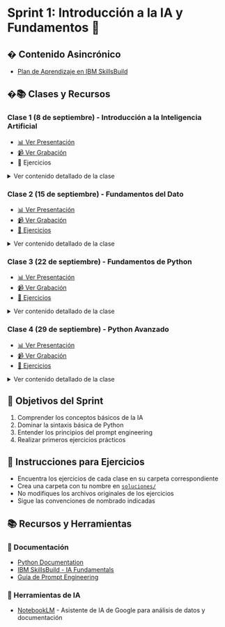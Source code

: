 # Sprint 1: Introducción a la IA y Fundamentos 🚀

## � Contenido Asincrónico
- [Plan de Aprendizaje en IBM SkillsBuild](https://skills.yourlearning.ibm.com/activity/PLAN-CEFBAF1DFC73)

## �📚 Clases y Recursos

### Clase 1 (8 de septiembre) - Introducción a la Inteligencia Artificial
- [📊 Ver Presentación](https://docs.google.com/presentation/d/1Xw4tjA19CbZhB-rHn4Lz6ZVvTUny693F/edit?usp=drive_link&ouid=116294848281204676349&rtpof=true&sd=true)
- [📹 Ver Grabación](https://drive.google.com/drive/folders/1POicXTZHnToTh0nQlSXFnSSDoxVVaEDN?usp=drive_link)
- 📝 Ejercicios
<details>
<summary>Ver contenido detallado de la clase</summary>

- Qué es la Inteligencia Artificial
- Cómo funciona
- Historia y usos
- Ramas de la IA
- Tipos de IA
- Roles emergentes
- Consideraciones éticas
- Tendencias recientes
</details>

### Clase 2 (15 de septiembre) - Fundamentos del Dato
- [📊 Ver Presentación](https://docs.google.com/presentation/d/1ocdOpCVwav-7px-Za4KQPBltZfhJk3I2/edit?usp=drive_link&ouid=116294848281204676349&rtpof=true&sd=true)
- [📹 Ver Grabación](https://drive.google.com/drive/folders/1xQV6ruFWgP9cXcCPvZLcwMtqKWLvvgNc?usp=drive_link)
- [📝 Ejercicios](./ejercicios/clase2)
<details>
<summary>Ver contenido detallado de la clase</summary>

- Fundamentos del dato
- Dato, información e insight
- Tipos de datos y escalas de medida
- Estructuras: registros y campos
- Pensamiento computacional
- Secuencias, condiciones y bucles
- Descomposición de problemas
- Pseudocódigo y diagramas de flujo
</details>

### Clase 3 (22 de septiembre) - Fundamentos de Python
- [📊 Ver Presentación](https://docs.google.com/presentation/d/1ayD8rPElciO0qKcUSzJQoWqutNQXajhX/edit?usp=drive_link&ouid=116294848281204676349&rtpof=true&sd=true)
- [📹 Ver Grabación](https://drive.google.com/drive/folders/1K5nQKC4BKxcwJw3GDzTAYXADrlK0Nmku?usp=drive_link)
- [📝 Ejercicios](./ejercicios/clase3)
<details>
<summary>Ver contenido detallado de la clase</summary>

- Preparación del entorno
- Variables, tipos de datos y operadores
- Colecciones (listas, tuplas, diccionarios)
- Estructuras de control
- Funciones
- Introducción a NumPy
</details>

### Clase 4 (29 de septiembre) - Python Avanzado
- [📊 Ver Presentación](https://docs.google.com/presentation/d/1CJV8pqj02WjuF2Kc5U_qJhin6JejjdR1/edit?usp=drive_link&ouid=116294848281204676349&rtpof=true&sd=true)
- [📹 Ver Grabación](https://drive.google.com/drive/folders/1Cb5U8RUAhvVowARWuL8dNWhMS1sXoz1t?usp=drive_link)
- [📝 Ejercicios](./ejercicios/clase4)
<details>
<summary>Ver contenido detallado de la clase</summary>

- Continuación de fundamentos de Python
- Ejercicios prácticos
</details>

## 🎯 Objetivos del Sprint
1. Comprender los conceptos básicos de la IA
2. Dominar la sintaxis básica de Python
3. Entender los principios del prompt engineering
4. Realizar primeros ejercicios prácticos

## 📝 Instrucciones para Ejercicios
- Encuentra los ejercicios de cada clase en su carpeta correspondiente
- Crea una carpeta con tu nombre en [`soluciones/`](./soluciones/)
- No modifiques los archivos originales de los ejercicios
- Sigue las convenciones de nombrado indicadas

## 📚 Recursos y Herramientas
### 📖 Documentación
- [Python Documentation](https://docs.python.org/3/)
- [IBM SkillsBuild - IA Fundamentals](https://skillsbuild.org/)
- [Guía de Prompt Engineering](https://www.ibm.com/docs/en/watson)

### 🤖 Herramientas de IA
- [NotebookLM](https://notebooklm.google.com/) - Asistente de IA de Google para análisis de datos y documentación
